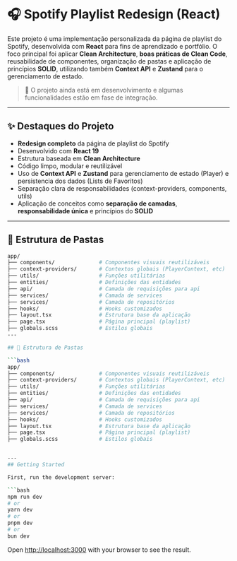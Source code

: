 
# 🎧 Spotify Playlist Redesign (React)

Este projeto é uma implementação personalizada da página de playlist do Spotify, desenvolvida com **React** para fins de aprendizado e portfólio. O foco principal foi aplicar **Clean Architecture**, **boas práticas de Clean Code**, reusabilidade de componentes, organização de pastas e aplicação de princípios **SOLID**, utilizando também **Context API** e **Zustand** para o gerenciamento de estado.

> 🚀 O projeto ainda está em desenvolvimento e algumas funcionalidades estão em fase de integração.

---

## ✨ Destaques do Projeto

- **Redesign completo** da página de playlist do Spotify
- Desenvolvido com **React 19**
- Estrutura baseada em **Clean Architecture**
- Código limpo, modular e reutilizável
- Uso de **Context API** e **Zustand** para gerenciamento de estado (Player) e persistencia dos dados (Lists de Favoritos)
- Separação clara de responsabilidades (context-providers, components, utils)
- Aplicação de conceitos como **separação de camadas**, **responsabilidade única** e princípios do **SOLID**


---

## 📁 Estrutura de Pastas

```bash
app/
├── components/              # Componentes visuais reutilizáveis
├── context-providers/       # Contextos globais (PlayerContext, etc)
├── utils/                   # Funções utilitárias
├── entities/                # Definições das entidades
├── api/                     # Camada de requisições para api
├── services/                # Camada de services
├── services/                # Camada de repositórios
├── hooks/                   # Hooks customizados
├── layout.tsx               # Estrutura base da aplicação
├── page.tsx                 # Página principal (playlist)
├── globals.scss             # Estilos globais
---

## 📁 Estrutura de Pastas

```bash
app/
├── components/              # Componentes visuais reutilizáveis
├── context-providers/       # Contextos globais (PlayerContext, etc)
├── utils/                   # Funções utilitárias
├── entities/                # Definições das entidades
├── api/                     # Camada de requisições para api
├── services/                # Camada de services
├── services/                # Camada de repositórios
├── hooks/                   # Hooks customizados
├── layout.tsx               # Estrutura base da aplicação
├── page.tsx                 # Página principal (playlist)
├── globals.scss             # Estilos globais


---
## Getting Started

First, run the development server:

```bash
npm run dev
# or
yarn dev
# or
pnpm dev
# or
bun dev
```

Open [http://localhost:3000](http://localhost:3000) with your browser to see the result.